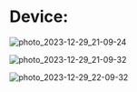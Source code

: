 <h1>Device: </h1>

![photo_2023-12-29_21-09-24](https://github.com/Devjoti-Barman-Sachin/Arduino/assets/83834242/c5174a5f-3b9c-4f2b-8384-955c5dd44757)

![photo_2023-12-29_21-09-32](https://github.com/Devjoti-Barman-Sachin/Arduino/assets/83834242/d4a58930-9f2f-4a01-89cb-dd6f040ef528)

![photo_2023-12-29_22-09-32](https://github.com/Devjoti-Barman-Sachin/ESP32-Projects/blob/main/ESP8266_ESP32%20Projects/FingerprintBioAttendance/2024-12-31%20at%2010.26.02%20AM.jpeg)
